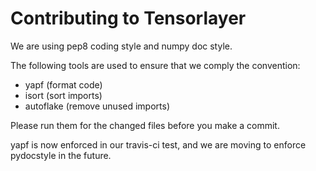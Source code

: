 # Contributing to Tensorlayer

We are using pep8 coding style and numpy doc style.

The following tools are used to ensure that we comply the convention:

* yapf (format code)
* isort (sort imports)
* autoflake (remove unused imports)

Please run them for the changed files before you make a commit.

yapf is now enforced in our travis-ci test, and we are moving to enforce pydocstyle in the future.
